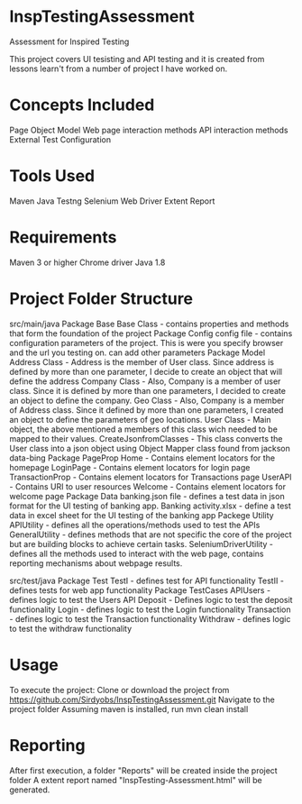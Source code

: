 # InspTestingAssessment
Assessment for Inspired Testing

This project covers UI tesisting and API testing and it is created from lessons learn't from a number of project I have worked on.

# Concepts Included

Page Object Model
Web page interaction methods
API interaction methods
External Test Configuration

# Tools Used

Maven
Java
Testng
Selenium Web Driver
Extent Report

# Requirements

Maven 3 or higher
Chrome driver
Java 1.8

# Project Folder Structure

  src/main/java
    Package Base
      Base Class - contains properties and methods that form the foundation of the project
    Package Config
      config file - contains configuration parameters of the project. This is were you specify browser and the url you testing on. can add other parameters
    Package Model
      Address Class - Address is the member of User class. Since address is defined by more than one parameter, I decide to create an object that will define the address
      Company Class - Also, Company is a member of user class. Since it is defined by more than one parameters, I decided to create an object to define the company.
      Geo Class - Also, Company is a member of Address class. Since it defined by more than one parameters, I created an object to define the parameters of geo locations.
      User Class - Main object, the above mentioned a members of this class wich needed to be mapped to their values.
      CreateJsonfromClasses - This class converts the User class into a json object using Object Mapper class found from jackson data-bing
    Package PageProp
      Home - Contains element locators for the homepage
      LoginPage - Contains element locators for login page
      TransactionProp - Contains element locators for Transactions page
      UserAPI - Contains URI to user resources
      Welcome - Contains element locators for welcome page
    Package Data
      banking.json file - defines a test data in json format for the UI testing of banking app.
      Banking activity.xlsx - define a test data in excel sheet for the UI testing of the banking app
    Packege Utility  
      APIUtility - defines all the operations/methods used to test the APIs
      GeneralUtility - defines methods that are not specific the core of the project but are building blocks to achieve certain tasks.
      SeleniumDriverUtility - defines all the methods used to interact with the web page, contains reporting mechanisms about webpage results.
  
  src/test/java
    Package Test
      TestI - defines test for API functionality
      TestII - defines tests for web app functionality
    Package TestCases
      APIUsers - defines logic to test the Users API
      Deposit - Defines logic to test the deposit functionality
      Login - defines logic to test the Login functionality
      Transaction - defines logic to test the Transaction functionality
      Withdraw - defines logic to test the withdraw functionality
 
# Usage

To execute the project:
  Clone or download the project from https://github.com/Sirdyobs/InspTestingAssessment.git
  Navigate to the project folder
  Assuming maven is installed, run mvn clean install
  
  
# Reporting

After first execution, a folder "Reports" will be created inside the project folder
A extent report named "InspTesting-Assessment.html" will be generated.
 
      
  
  


